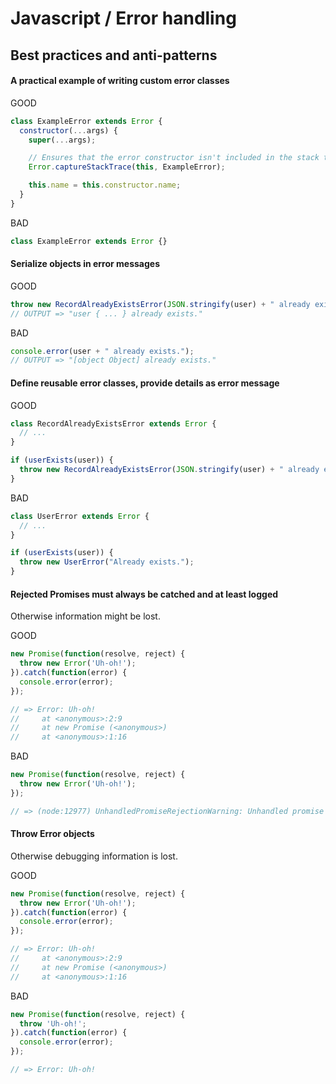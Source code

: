 # Javascript / Error handling

## Best practices and anti-patterns

#### A practical example of writing custom error classes

GOOD

```js
class ExampleError extends Error {
  constructor(...args) {
    super(...args);

    // Ensures that the error constructor isn't included in the stack trace.
    Error.captureStackTrace(this, ExampleError);

    this.name = this.constructor.name;
  }
}
```

BAD

```js
class ExampleError extends Error {}
```

#### Serialize objects in error messages

GOOD

```js
throw new RecordAlreadyExistsError(JSON.stringify(user) + " already exists.");
// OUTPUT => "user { ... } already exists."
```

BAD

```js
console.error(user + " already exists.");
// OUTPUT => "[object Object] already exists."
```

#### Define reusable error classes, provide details as error message

GOOD

```js
class RecordAlreadyExistsError extends Error {
  // ...
}

if (userExists(user)) {
  throw new RecordAlreadyExistsError(JSON.stringify(user) + " already exists.");
}
```

BAD

```js
class UserError extends Error {
  // ...
}

if (userExists(user)) {
  throw new UserError("Already exists.");
}
```

#### Rejected Promises must always be catched and at least logged

Otherwise information might be lost.

GOOD

```js
new Promise(function(resolve, reject) {
  throw new Error('Uh-oh!');
}).catch(function(error) {
  console.error(error);
});

// => Error: Uh-oh!
//     at <anonymous>:2:9
//     at new Promise (<anonymous>)
//     at <anonymous>:1:16
```

BAD

```js
new Promise(function(resolve, reject) {
  throw new Error('Uh-oh!');
});

// => (node:12977) UnhandledPromiseRejectionWarning: Unhandled promise rejection (rejection id: 1): Error: Uh-oh!
```

#### Throw Error objects

Otherwise debugging information is lost.

GOOD

```js
new Promise(function(resolve, reject) {
  throw new Error('Uh-oh!');
}).catch(function(error) {
  console.error(error);
});

// => Error: Uh-oh!
//     at <anonymous>:2:9
//     at new Promise (<anonymous>)
//     at <anonymous>:1:16
```

BAD

```js
new Promise(function(resolve, reject) {
  throw 'Uh-oh!';
}).catch(function(error) {
  console.error(error);
});

// => Error: Uh-oh!
```
